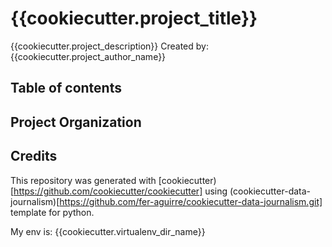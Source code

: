 # {{cookiecutter.project_title}}
{{cookiecutter.project_description}}
Created by: {{cookiecutter.project_author_name}}

## Table of contents

## Project Organization

## Credits
This repository was generated with [cookiecutter)[https://github.com/cookiecutter/cookiecutter] using (cookiecutter-data-journalism)[https://github.com/fer-aguirre/cookiecutter-data-journalism.git] template for python.

My env is: {{cookiecutter.virtualenv_dir_name}}